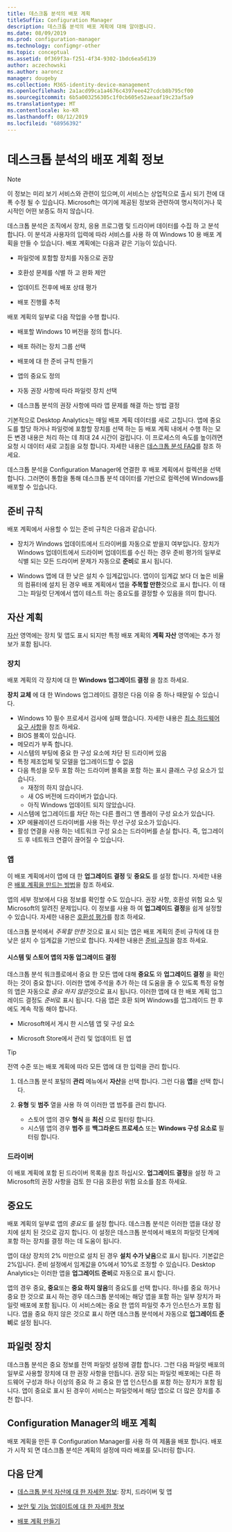 ```yaml
---
title: 데스크톱 분석의 배포 계획
titleSuffix: Configuration Manager
description: 데스크톱 분석의 배포 계획에 대해 알아봅니다.
ms.date: 08/09/2019
ms.prod: configuration-manager
ms.technology: configmgr-other
ms.topic: conceptual
ms.assetid: 0f369f3a-f251-4f34-9302-1bdc6ea5d139
author: aczechowski
ms.author: aaroncz
manager: dougeby
ms.collection: M365-identity-device-management
ms.openlocfilehash: 2a1acd99ca1a4676c4397eee427cdcb8b795cf00
ms.sourcegitcommit: 6b5a003256305c1f0cb605e52aeaaf19c23af5a9
ms.translationtype: MT
ms.contentlocale: ko-KR
ms.lasthandoff: 08/12/2019
ms.locfileid: "68956392"
---
```

# <a name="about-deployment-plans-in-desktop-analytics"></a>데스크톱 분석의 배포 계획 정보

> [!Note]  
> 이 정보는 미리 보기 서비스와 관련이 있으며,이 서비스는 상업적으로 출시 되기 전에 대폭 수정 될 수 있습니다. Microsoft는 여기에 제공된 정보와 관련하여 명시적이거나 묵시적인 어떤 보증도 하지 않습니다.  

데스크톱 분석은 조직에서 장치, 응용 프로그램 및 드라이버 데이터를 수집 하 고 분석 합니다. 이 분석과 사용자의 입력에 따라 서비스를 사용 하 여 Windows 10 용 배포 계획을 만들 수 있습니다. 배포 계획에는 다음과 같은 기능이 있습니다.  

- 파일럿에 포함할 장치를 자동으로 권장  

- 호환성 문제를 식별 하 고 완화 제안  

- 업데이트 전후에 배포 상태 평가  

- 배포 진행률 추적  

배포 계획의 일부로 다음 작업을 수행 합니다.  

- 배포할 Windows 10 버전을 정의 합니다.  

- 배포 하려는 장치 그룹 선택  

- 배포에 대 한 준비 규칙 만들기  

- 앱의 중요도 정의  

- 자동 권장 사항에 따라 파일럿 장치 선택  

- 데스크톱 분석의 권장 사항에 따라 앱 문제를 해결 하는 방법 결정  

기본적으로 Desktop Analytics는 매일 배포 계획 데이터를 새로 고칩니다. 앱에 중요도를 할당 하거나 파일럿에 포함할 장치를 선택 하는 등 배포 계획 내에서 수행 하는 모든 변경 내용은 처리 하는 데 최대 24 시간이 걸립니다. 이 프로세스의 속도를 높이려면 요청 시 데이터 새로 고침을 요청 합니다. 자세한 내용은 [데스크톱 분석 FAQ](/sccm/desktop-analytics/faq#can-i-reduce-the-amount-of-time-it-takes-for-data-to-refresh-in-my-desktop-analytics-portal)를 참조 하세요.  

데스크톱 분석을 Configuration Manager에 연결한 후 배포 계획에서 컬렉션을 선택 합니다. 그러면이 통합을 통해 데스크톱 분석 데이터를 기반으로 컬렉션에 Windows를 배포할 수 있습니다.



## <a name="readiness-rules"></a>준비 규칙

배포 계획에서 사용할 수 있는 준비 규칙은 다음과 같습니다.

- 장치가 Windows 업데이트에서 드라이버를 자동으로 받을지 여부입니다. 장치가 Windows 업데이트에서 드라이버 업데이트를 수신 하는 경우 준비 평가의 일부로 식별 되는 모든 드라이버 문제가 자동으로 **준비**로 표시 됩니다.  

- Windows 앱에 대 한 낮은 설치 수 임계값입니다. 앱이이 임계값 보다 더 높은 비율의 컴퓨터에 설치 된 경우 배포 계획에서 앱을 **주목할 만한**것으로 표시 합니다. 이 태그는 파일럿 단계에서 앱이 테스트 하는 중요도를 결정할 수 있음을 의미 합니다.  


## <a name="plan-assets"></a>자산 계획

<!-- 4670224 -->

[자산](/sccm/desktop-analytics/about-assets) 영역에는 장치 및 앱도 표시 되지만 특정 배포 계획의 **계획 자산** 영역에는 추가 정보가 포함 됩니다.

### <a name="devices"></a>장치

배포 계획의 각 장치에 대 한 **Windows 업그레이드 결정** 을 참조 하세요.

**장치 교체** 에 대 한 Windows 업그레이드 결정은 다음 이유 중 하나 때문일 수 있습니다.

- Windows 10 필수 프로세서 검사에 실패 했습니다. 자세한 내용은 [최소 하드웨어 요구 사항](https://docs.microsoft.com/windows-hardware/design/minimum/minimum-hardware-requirements-overview#31-processor)을 참조 하세요.
- BIOS 블록이 있습니다.
- 메모리가 부족 합니다.
- 시스템의 부팅에 중요 한 구성 요소에 차단 된 드라이버 있음
- 특정 제조업체 및 모델을 업그레이드할 수 없음
- 다음 특성을 모두 포함 하는 드라이버 블록을 포함 하는 표시 클래스 구성 요소가 있습니다.
    - 재정의 하지 않습니다.
    - 새 OS 버전에 드라이버가 없습니다.
    - 아직 Windows 업데이트 되지 않았습니다.
- 시스템에 업그레이드를 차단 하는 다른 플러그 앤 플레이 구성 요소가 있습니다.
- XP 에뮬레이션 드라이버를 사용 하는 무선 구성 요소가 있습니다.
- 활성 연결을 사용 하는 네트워크 구성 요소는 드라이버를 손실 합니다. 즉, 업그레이드 후 네트워크 연결이 끊어질 수 있습니다.

### <a name="apps"></a>앱

이 배포 계획에서이 앱에 대 한 **업그레이드 결정** 및 **중요도** 를 설정 합니다. 자세한 내용은 [배포 계획을 만드는 방법](/sccm/desktop-analytics/create-deployment-plans)을 참조 하세요.

앱의 세부 정보에서 다음 정보를 확인할 수도 있습니다. 권장 사항, 호환성 위험 요소 및 Microsoft의 알려진 문제입니다. 이 정보를 사용 하 여 **업그레이드 결정**을 쉽게 설정할 수 있습니다. 자세한 내용은 [호환성 평가](/sccm/desktop-analytics/compat-assessment)를 참조 하세요.

데스크톱 분석에서 *주목할 만한* 것으로 표시 되는 앱은 배포 계획의 준비 규칙에 대 한 낮은 설치 수 임계값을 기반으로 합니다. 자세한 내용은 [준비 규칙](/sccm/desktop-analytics/create-deployment-plans#readiness-rules)을 참조 하세요.

#### <a name="a-namebkmk_plan-autoapp--automatic-upgrade-decision-of-system-and-store-apps"></a><a name="bkmk_plan-autoapp" />시스템 및 스토어 앱의 자동 업그레이드 결정

<!-- 3587232 -->
데스크톱 분석 워크플로에서 중요 한 모든 앱에 대해 **중요도** 와 **업그레이드 결정** 을 확인 하는 것이 중요 합니다. 이러한 앱에 주석을 추가 하는 데 도움을 줄 수 있도록 특정 유형의 앱은 자동으로 *중요 하지 않은*것으로 표시 됩니다. 이러한 앱에 대 한 배포 계획 업그레이드 결정도 *준비*로 표시 됩니다. 다음 앱은 호환 되며 Windows를 업그레이드 한 후에도 계속 작동 해야 합니다.

- Microsoft에서 게시 한 시스템 앱 및 구성 요소

- Microsoft Store에서 관리 및 업데이트 된 앱

> [!Tip]
> 전역 수준 또는 배포 계획에 따라 모든 앱에 대 한 입력을 관리 합니다.
>
> 1. 데스크톱 분석 포털의 **관리** 메뉴에서 **자산**을 선택 합니다. 그런 다음 **앱**을 선택 합니다.
>
> 2. **유형** 및 **범주** 열을 사용 하 여 이러한 앱 범주를 관리 합니다.
>
>    - 스토어 앱의 경우 **형식** 을 **최신** 으로 필터링 합니다.
>    - 시스템 앱의 경우 **범주** 를 **백그라운드 프로세스** 또는 **Windows 구성 요소로** 필터링 합니다.


### <a name="drivers"></a>드라이버

이 배포 계획에 포함 된 드라이버 목록을 참조 하십시오. **업그레이드 결정**을 설정 하 고 Microsoft의 권장 사항을 검토 한 다음 호환성 위험 요소를 참조 하세요.


## <a name="importance"></a>중요도

배포 계획의 일부로 앱의 *중요도* 를 설정 합니다. 데스크톱 분석은 이러한 앱을 대상 장치에 설치 된 것으로 감지 합니다. 이 설정은 데스크톱 분석에서 배포의 파일럿 단계에 포함 하는 장치를 결정 하는 데 도움이 됩니다.

앱이 대상 장치의 2% 미만으로 설치 된 경우 **설치 수가 낮음**으로 표시 됩니다. 기본값은 2%입니다. 준비 설정에서 임계값을 0%에서 10%로 조정할 수 있습니다. Desktop Analytics는 이러한 앱을 **업그레이드 준비**로 자동으로 표시 합니다.  

앱의 경우 중요, **중요**또는 **중요 하지 않음**의 중요도를 선택 합니다. 하나를 중요 하거나 중요 한 것으로 표시 하는 경우 데스크톱 분석에는 해당 앱을 포함 하는 일부 장치가 파일럿 배포에 포함 됩니다. 이 서비스에는 중요 한 앱의 파일럿 추가 인스턴스가 포함 됩니다. 앱을 중요 하지 않은 것으로 표시 하면 데스크톱 분석에서 자동으로 **업그레이드 준비**로 설정 됩니다.



## <a name="pilot-devices"></a>파일럿 장치

데스크톱 분석은 중요 정보를 전역 파일럿 설정에 결합 합니다. 그런 다음 파일럿 배포의 일부로 사용할 장치에 대 한 권장 사항을 만듭니다. 권장 되는 파일럿 배포에는 다른 하드웨어 구성과 하나 이상의 중요 하 고 중요 한 앱 인스턴스를 포함 하는 장치가 포함 됩니다. 앱이 중요로 표시 된 경우이 서비스는 파일럿에서 해당 앱으로 더 많은 장치를 추천 합니다.



## <a name="deployment-plans-in-configuration-manager"></a>Configuration Manager의 배포 계획

배포 계획을 만든 후 Configuration Manager를 사용 하 여 제품을 배포 합니다. 배포가 시작 되 면 데스크톱 분석은 계획의 설정에 따라 배포를 모니터링 합니다.


## <a name="next-steps"></a>다음 단계

- [데스크톱 분석 자산에 대 한 자세한 정보](/sccm/desktop-analytics/about-assets): 장치, 드라이버 및 앱  

- [보안 및 기능 업데이트에 대 한 자세한 정보](/sccm/desktop-analytics/about-updates)  

- [배포 계획 만들기](/sccm/desktop-analytics/create-deployment-plans)  
